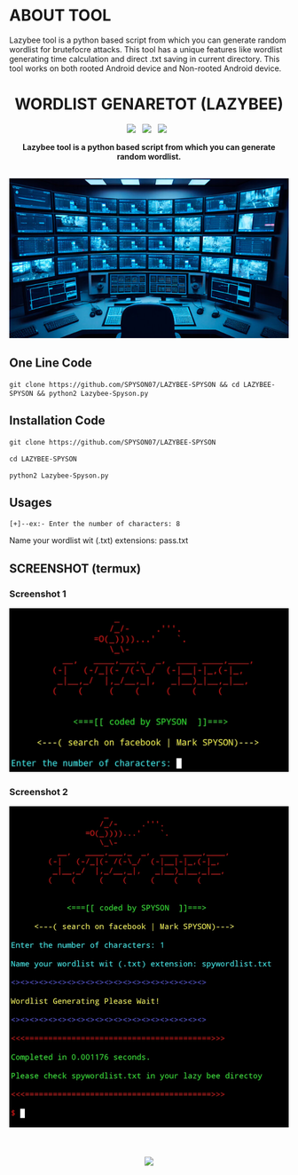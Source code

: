 # ABOUT TOOL
Lazybee tool is a python based script from which you can generate random wordlist for brutefocre attacks. This tool has a unique features like wordlist generating time calculation and direct .txt saving in current directory. This tool works on both rooted Android device and Non-rooted Android device.

<div align=center>
	
# WORDLIST GENARETOT (LAZYBEE)
<p>
 <img src="https://img.shields.io/github/stars/tausifzaman/cctv-hack?color=%23DF0067&style=for-the-badge"/> &nbsp;
 <img src="https://img.shields.io/github/forks/tausifzaman/cctv-hack?color=%239999FF&style=for-the-badge"/> &nbsp;
 <img src="https://img.shields.io/github/license/tausifzaman/cctv-hack?color=%23E8E8E8&style=for-the-badge"/> &nbsp;
</p>
<strong>  
Lazybee tool is a python based script from which you can generate random wordlist.
</strong>
<br>
<br>

![DVR_wall](screenshot/videowall.jpg) 

</div>

## One Line Code 
```
git clone https://github.com/SPYSON07/LAZYBEE-SPYSON && cd LAZYBEE-SPYSON && python2 Lazybee-Spyson.py
```
## Installation Code
```
git clone https://github.com/SPYSON07/LAZYBEE-SPYSON
 ```

 ```
cd LAZYBEE-SPYSON
 ```

```
python2 Lazybee-Spyson.py
 ```


## Usages 

	[+]--ex:- Enter the number of characters: 8

Name your wordlist wit (.txt) extensions: pass.txt



## SCREENSHOT (termux)

### Screenshot 1
![Screenshot 1](screenshot/00.jpg)

### Screenshot 2
![Screenshot 2](screenshot/01.jpg)


<h1 align="center">
    <img src="https://readme-typing-svg.herokuapp.com?font=Fira+Code&pause=1000&width=435&lines=REMEMBER+THE+NAME+-+MARK+SPYSON+%E2%98%A0%EF%B8%8F"/>
</h1>
